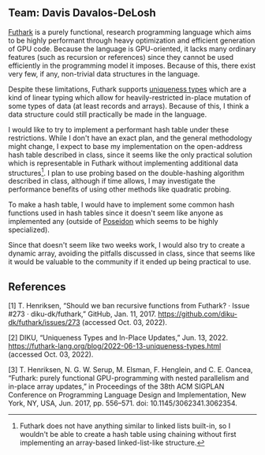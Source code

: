 ## Team: Davis Davalos-DeLosh
[Futhark](https://futhark-lang.org/) is a purely functional, research programming language which aims to be highly performant through heavy optimization and efficient generation of GPU code. Because the language is GPU-oriented, it lacks many ordinary features (such as recursion or references) since they cannot be used efficiently in the programming model it imposes. Because of this, there exist very few, if any, non-trivial data structures in the language.

Despite these limitations, Futhark supports [uniqueness types](https://futhark-lang.org/blog/2022-06-13-uniqueness-types.html) which are a kind of linear typing which allow for heavily-restricted in-place mutation of some types of data (at least records and arrays). Because of this, I think a data structure could still practically be made in the language.

I would like to try to implement a performant hash table under these restrictions. While I don't have an exact plan, and the general methodology might change, I expect to base my implementation on the open-address hash table described in class, since it seems like the only practical solution which is representable in Futhark without implementing additional data structures[^1]. I plan to use probing based on the double-hashing algorithm described in class, although if time allows, I may investigate the performance benefits of using other methods like quadratic probing.

To make a hash table, I would have to implement some common hash functions used in hash tables since it doesn't seem like anyone as implemented any (outside of [Poseidon](https://github.com/filecoin-project/neptune-triton) which seems to be highly specialized).

Since that doesn't seem like two weeks work, I would also try to create a dynamic array, avoiding the pitfalls discussed in class, since that seems like it would be valuable to the community if it ended up being practical to use.

## References
[1] T. Henriksen, “Should we ban recursive functions from Futhark? · Issue #273 · diku-dk/futhark,” GitHub, Jan. 11, 2017. https://github.com/diku-dk/futhark/issues/273 (accessed Oct. 03, 2022).

[2] DIKU, “Uniqueness Types and In-Place Updates,” Jun. 13, 2022. https://futhark-lang.org/blog/2022-06-13-uniqueness-types.html (accessed Oct. 03, 2022).

[3] T. Henriksen, N. G. W. Serup, M. Elsman, F. Henglein, and C. E. Oancea, “Futhark: purely functional GPU-programming with nested parallelism and in-place array updates,” in Proceedings of the 38th ACM SIGPLAN Conference on Programming Language Design and Implementation, New York, NY, USA, Jun. 2017, pp. 556–571. doi: 10.1145/3062341.3062354.


[^1]: Futhark does not have anything similar to linked lists built-in, so I wouldn't be able to create a hash table using chaining without first implementing an array-based linked-list-like structure.